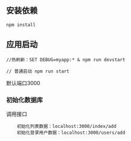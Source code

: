 ## 安装依赖

```
npm install
```

## 应用启动

```
//热刷新：SET DEBUG=myapp:* & npm run devstart

// 普通启动 npm run start
```

默认端口3000

### 初始化数据库

调用接口


```
    初始化列表数据：localhost:3000/index/add 
    初始化登录用户数据：localhost:3000/users/add 
```